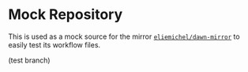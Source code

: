 Mock Repository
===============

This is used as a mock source for the mirror [`eliemichel/dawn-mirror`](https://github.com/eliemichel/dawn-mirror) to easily test its workflow files.

(test branch)
